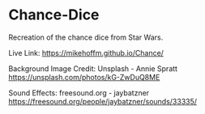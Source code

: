 # Chance-Dice
Recreation of the chance dice from Star Wars. 

Live Link: 
   https://mikehoffm.github.io/Chance/

Background Image Credit:
  Unsplash - Annie Spratt 
  https://unsplash.com/photos/kG-ZwDuQ8ME
  
Sound Effects:
  freesound.org - jaybatzner
  https://freesound.org/people/jaybatzner/sounds/33335/
